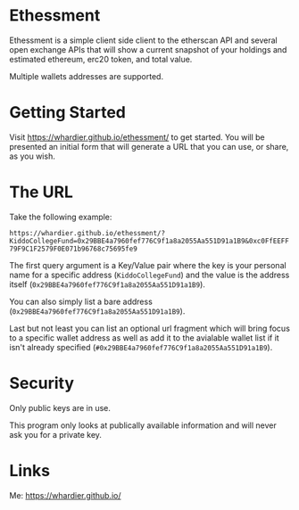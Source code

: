# Ethessment

Ethessment is a simple client side client to the etherscan API and several open exchange APIs that will show a current snapshot of your holdings and estimated ethereum, erc20 token, and total value.

Multiple wallets addresses are supported.

# Getting Started

Visit https://whardier.github.io/ethessment/ to get started.  You will be presented an initial form that will generate a URL that you can use, or share, as you wish.

# The URL

Take the following example:

```https://whardier.github.io/ethessment/?KiddoCollegeFund=0x29BBE4a7960fef776C9f1a8a2055Aa551D91a1B9&0xc0FfEEFF79F9C1F2579F0E071b96768c75695fe9```

The first query argument is a Key/Value pair where the key is your personal name for a specific address (```KiddoCollegeFund```) and the value is the address itself (```0x29BBE4a7960fef776C9f1a8a2055Aa551D91a1B9```).

You can also simply list a bare address (```0x29BBE4a7960fef776C9f1a8a2055Aa551D91a1B9```).

Last but not least you can list an optional url fragment which will bring focus to a specific wallet address as well as add it to the avialable wallet list if it isn't already specified (```#0x29BBE4a7960fef776C9f1a8a2055Aa551D91a1B9```).

# Security

Only public keys are in use.

This program only looks at publically available information and will never ask you for a private key.

# Links

Me: https://whardier.github.io/

